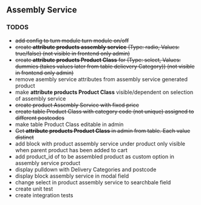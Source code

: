 ## Assembly Service

### TODOS
* ~~add config to turn module turn module on/off~~
* ~~create **attribute products assembly service** (Type: radio, Values: true/false) (not visible in frontend only admin)~~
* ~~create **attribute products Product Class** for  (Type: select, Values: dummies (takes values later from table delievery Category)) (not visible in frontend only admin)~~
* remove asembly service attributes from assembly service generated product
* make **attribute products Product Class** visible/dependent on selection of assembly service
* ~~create product Assembly Service with fixed price~~
* ~~create table Product Class with category code (not unique) assigned to different postcodes~~
* make table Product Class editable in admin
* ~~Get **attribute products Product Class** in admin from table. Each value distinct~~
* add block with product assembly service under product only visible when parent product has been added to cart
* add product_id of to be assembled product as custom option in assembly service product
* display pulldown with Delivery Categories and postcode
* display block assembly service in modal field
* change select in product assembly service to searchbale field
* create unit test
* create integration tests
